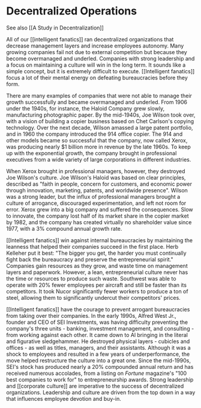 # Decentralized Operations

See also [[A Study in Decentralization]]

All of our [[intelligent fanatics]] ran decentralized organizations that decrease management layers and increase employees autonomy. Many growing companies fail not due to external competition but because they become overmanaged and underled. Companies with strong leadership and a focus on maintaining a culture will win in the long term. It sounds like a simple concept, but it is extremely difficult to execute. [[Intelligent fanatics]] focus a lot of their mental energy on defeating bureaucracies before they form. 

There are many examples of companies that were not able to manage their growth successfully and became overmanaged and underled. From 1906 under the 1940s, for instance, the Haloid Company grew slowly, manufacturing photographic paper. By the mid-1940s, Joe Wilson took over, with a vision of building a copier business based on Chet Carlson's copying technology. Over the next decade, Wilson amassed a large patent portfolio, and in 1960 the company introduced the 914 office copier. The 914 and other models became so successful that the company, now called Xerox, was producing nearly $1 billion more in revenue by the late 1960s. To keep up with the exponential growth, the company brought in professional executives from a wide variety of large corporations in different industries. 

When Xerox brought in professional managers, however, they destroyed Joe Wilson's culture. Joe Wilson's Haloid was based on clear principles, described as "faith in people, concern for customers, and economic power through innovation, marketing, patents, and worldwide presence". Wilson was a strong leader, but the influx of professional managers brought a culture of arrogance, discouraged experimentation, and left not room for error. Xerox grew into a big company and suffered the consequences. Slow to innovate, the company lost half of its market share in the copier market by 1982, and the company has created virtually no shareholder value since 1977, with a 3% compound annual growth rate.

[[Intelligent fanatics]] win against internal bureaucracies by maintaining the leanness that helped their companies succeed in the first place. Herb Kelleher put it best: "The bigger you get, the harder you must continually fight back the bureaucracy and preserve the entrepreneurial spirit." Companies gain resources as they grow, and waste time on management layers and paperwork. However, a lean, entrepreneurial culture never has the time or resources to produce such waste. Southwest was able to operate with 20% fewer employees per aircraft and still be faster than its competitors. It took Nucor significantly fewer workers to produce a ton of steel, allowing them to significantly undercut their competitors' prices.

[[Intelligent fanatics]] have the courage to prevent arrogant bureaucracies from taking over their companies. In the early 1990s, Alfred West Jr., founder and CEO of SEI Investments, was having difficulty preventing the company's three units - banking, investment management, and consulting - from working against each other. It came down to Al bringing  in the literal and figurative sledgehammer. He destroyed physical layers - cubicles and offices - as well as titles, managers, and their assistants. Although it was a shock to employees and resulted in a few years of underperformance, the move  helped restructure the culture into a great one. Since the mid-1990s, SEI's stock has produced nearly a 20% compounded annual return and has received numerous accolades, from a listing on *Fortune* magazine's "100 best companies to work for" to entrepreneurship awards. Strong leadership and [[corporate culture]] are imperative to the success of decentralized organizations. Leadership and culture are driven from the top down in a way that influences employee devotion and buy-in.